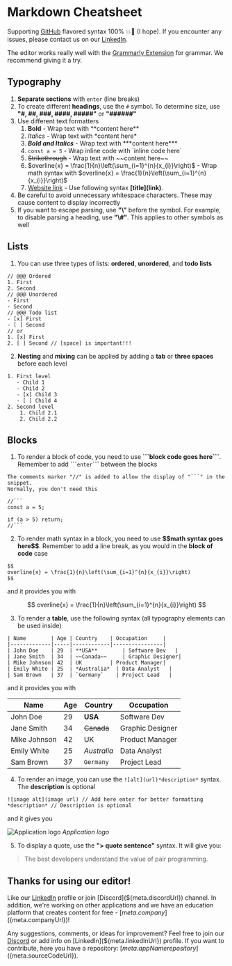 # Markdown Cheatsheet

Supporting [GitHub](https://github.com) flavored syntax 100% 💥💚 (I hope). If you encounter any issues, please contact us on our [LinkedIn](${meta.linkedInUrl}).

The editor works really well with the [Grammarly Extension](${meta.grammarlyUrl}) for grammar. We recommend giving it a try.

## Typography

1. **Separate sections** with `enter` (line breaks)
2. To create different **headings**, use the `#` symbol. To determine size, use **"#, ##, ###, ####, #####"** or **"######"**
3. Use different text formatters
   1. **Bold** - Wrap text with \*\*content here\*\*
   2. *Italics* - Wrap text with \*content here\*
   3. ***Bold and Italics*** - Wrap text with \*\*\*content here\*\*\*
   4. `const a = 5` - Wrap inline code with \`inline code here\`
   5. ~~Strikethrough~~ - Wrap text with \~\~content here\~\~
   6. $overline{x} = \frac{1}{n}\left(\sum_{i=1}^{n}{x_{i}}\right)$ - Wrap math syntax with \$overline{x} = \frac{1}{n}\left(\sum_{i=1}^{n}{x_{i}}\right)\$
   7. [Website link](https://4markdown.com) - Use following syntax **\[title\]\(link\)**.
4. Be careful to avoid unnecessary whitespace characters. These may cause content to display incorrectly
5. If you want to escape parsing, use **"\\"** before the symbol. For example, to disable parsing a heading, use **"\\#"**. This applies to other symbols as well

## Lists

1. You can use three types of lists: **ordered**, **unordered**, and **todo lists**

```
// @@@ Ordered
1. First
2. Second
// @@@ Unordered
- First
- Second
// @@@ Todo list
- [x] First
- [ ] Second
// or
1. [x] First
2. [ ] Second // [space] is important!!!
```

2. **Nesting** and **mixing** can be applied by adding a **tab** or **three spaces** before each level

```
1. First level
   - Child 1
   - Child 2
   - [x] Child 3
   - [ ] Child 4
2. Second level
    1. Child 2.1
    2. Child 2.2
```

## Blocks

1. To render a block of code, you need to use **\`\`\`block code goes here\`\`\`**. Remember to add **\`\`\`**`enter`**\`\`\`** between the blocks

```
The comments marker "//" is added to allow the display of "```" in the snippet. 
Normally, you don't need this

//```
const a = 5;

if (a > 5) return;
//``` 
```

2. To render math syntax in a block, you need to use **\$\$math syntax goes here\$\$**. Remember to add a line break, as you would in the **block of code** case

```
$$
overline{x} = \frac{1}{n}\left(\sum_{i=1}^{n}{x_{i}}\right)
$$
```

and it provides you with

$$
overline{x} = \frac{1}{n}\left(\sum_{i=1}^{n}{x_{i}}\right)
$$

3. To render a **table**, use the following syntax (all typography elements can be used inside)

```
| Name        | Age | Country    | Occupation     |
|-------------|-----|------------|----------------|
| John Doe    | 29  | **USA**        | Software Dev   |
| Jane Smith  | 34  | ~~Canada~~     | Graphic Designer|
| Mike Johnson| 42  | UK         | Product Manager|
| Emily White | 25  | *Australia*  | Data Analyst   |
| Sam Brown   | 37  | `Germany`    | Project Lead   |
```

and it provides you with

| Name        | Age | Country    | Occupation     |
|-------------|-----|------------|----------------|
| John Doe    | 29  | **USA**       | Software Dev   |
| Jane Smith  | 34  | ~~Canada~~     | Graphic Designer|
| Mike Johnson| 42  | UK         | Product Manager|
| Emily White | 25  | *Australia*  | Data Analyst   |
| Sam Brown   | 37  | `Germany`    | Project Lead   |

4. To render an image, you can use the `![alt](url)*description*` syntax. The **description** is optional

```
![image alt](image url) // Add here enter for better formatting
*description* // Description is optional
```

and it gives you

![Application logo](/logo-thumbnail.webp)
*Application logo*

5. To display a quote, use the **"\> quote sentence"** syntax. It will give you:

> The best developers understand the value of pair programming.

## Thanks for using our editor!

Like our [LinkedIn](${meta.linkedInUrl}) profile or join [Discord](${meta.discordUrl}) channel. In addition, we're working on other applications and we have an education platform that creates content for free - [${meta.company}](${meta.companyUrl})! 

Any suggestions, comments, or ideas for improvement? Feel free to join our [Discord](${meta.discordUrl}) or add info on [LinkedIn](${meta.linkedInUrl}) profile. If you want to contribute, here you have a repository: [${meta.appName} repository](${meta.sourceCodeUrl}).